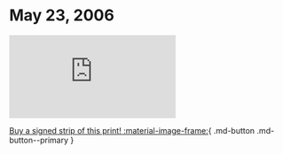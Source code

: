 # May 23, 2006

![](https://www.achewood.com/comic.php?date=05232006)

[Buy a signed strip of this print! :material-image-frame:](https://achewood-holiday-pop-up.myshopify.com/products/strip#05232006){ .md-button .md-button--primary }
